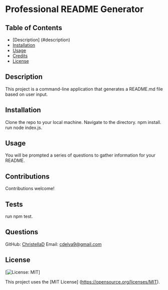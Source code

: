 # Professional README Generator

## Table of Contents
- [Description] (#description)
- [Installation](#installation)
- [Usage](#usage)
- [Credits](#credits)
- [License](#license)

## Description
This project is a command-line application that generates a README.md file based on user input.

## Installation
Clone the repo to your local machine. Navigate to the directory. npm install. run node index.js.

## Usage
You will be prompted a series of questions to gather information for your README.

## Contributions
Contributions welcome!

## Tests
run npm test.

## Questions

GitHub: [ChristellaD](https://github.com/ChristellaD)
Email: [cdelva9@gmail.com](mailto:cdelva9@gmail.com)

## License

  [![License: MIT](https://img.shields.io/badge/License-MIT-yellow.svg)]

  This project uses the [MIT License] (https://opensource.org/licenses/MIT).
